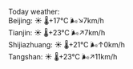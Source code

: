 Today weather:  
Beijing: ☀️ 🌡️+17°C 🌬️↘7km/h  
Tianjin: ☀️ 🌡️+23°C 🌬️↗7km/h  
Shijiazhuang: ☀️ 🌡️+21°C 🌬️↑0km/h  
Tangshan: ☀️ 🌡️+23°C 🌬️↗11km/h  

